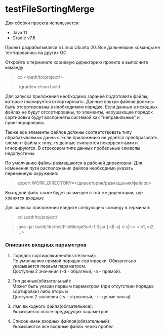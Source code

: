 # testFileSortingMerge
Для сборки проекта используется:
- Java 11
- Gradle v7.6

Проект разрабытывался в Linux Ubuntu 20. Все дальнейшие команды не тестировались на других ОС.

Откройте в терминате корневую директорию проекта и выполните команду:
> cd </path/to/project/>

> ./gradlew clean build

Для запуска приложения необходимо заранее подготовить файлы, которые планируется 
отсортировать. Данные внутри файлов должны быть отсортированы в необходимом порядке.
Если данные в исходных файлах не будут отсортированы, то элементы, нарушающие порядок
сортировки будут восприняты системой как "неправильные" и проигнорированы.

Также все элементы файлов должны соответствовать типу обрабатываемых данных. Если
приложению не удается преобразовать элемент файла к типу, то данные считаются некорректными и игнорируются.
В строковом типе данных пробельные символы недопустимы.

По умолчанию файлы размещаются в рабочей директории. 
Для изменения пути расположения файлов необходимо указать переменную окружения:
> export WORK_DIRECTORY=</директория/размещения/файлов>

Выходной файл также будет размещен в той же директории, где хранятся входные

Для запуска приложения введите следующию команду в терминал:
> cd /path/to/project/

> java -jar build/libs/testFileMergeSort-1.0.jar [-d|-a] <-c|-i> <out> <in1, in2, ...>

### Описание входных параметров
1. Порядок сортировки(необязательный):<br>
По умолчанию прямой порядок сортировки. Обязательно указывается первым параметром.<br>
Доступны 2 значения (-d - обратный, -a - прямой).

2. Тип данных(обязательный):<br>
Может быть указан первым параметром (при отсутствии порядка сортировки) либо вторым<br>
Доступно 2 значения (-s - строковый, -i - целые числа)
3. Имя выходного файла(обязательное):<br>
Указывается после предыдущих параметров
4. Список имен входных файлов(обязательный):<br>
Указываются все входные файлы через пробел







